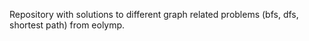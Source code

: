 Repository with solutions to different graph related problems (bfs, dfs, shortest path) from eolymp. 
